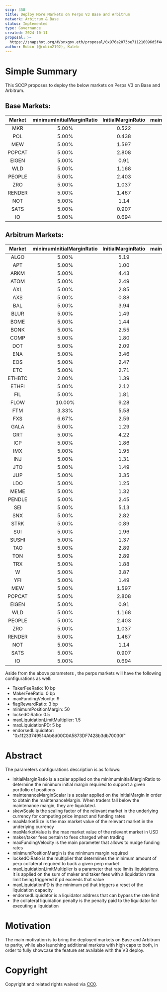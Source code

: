 ```yaml
---
sccp: 358
title: Deploy More Markets on Perps V3 Base and Arbitrum
network: Arbitrum & Base
status: Implemented
type: Governance
created: 2024-10-11
proposal: >-
  https://snapshot.org/#/snxgov.eth/proposal/0x976a2073be711216096d5f442c2eeb9296c257c6bfc5f7d6109c9d65cb66fc28
author: Robin (@robin2192), Kaleb
---
```


# Simple Summary

This SCCP proposes to deploy the below markets on Perps V3 on Base and Arbitrum.

## Base Markets:

| **Market** | **minimumInitialMarginRatio** | **InitialMarginRatio** | **maintenanceMarginScalar** |    **skewScale**    | **maxMarketSize** | **maxMarketValue** |
|:----------:|:-----------------------------:|:----------------------:|:---------------------------:|:-------------------:|:-----------------:|:------------------:|
|     MKR    |             5.00%             |          0.522         |            0.334            |        9,000        |        730        |      1,000,000     |
|     POL    |             5.00%             |          0.438         |            0.346            |      40,250,000     |     2,665,960     |      1,000,000     |
|     MEW    |             5.00%             |          1.597         |            0.328            |    2,500,000,000    |    123,319,770    |      1,000,000     |
|   POPCAT   |             5.00%             |          2.808         |            0.328            |      20,250,000     |      711,490      |      1,000,000     |
|    EIGEN   |             5.00%             |          0.91          |            0.334            |      4,000,000      |      268,820      |      1,000,000     |
|     WLD    |             5.00%             |          1.168         |            0.335            |      20,000,000     |      428,600      |      1,000,000     |
|   PEOPLE   |             5.00%             |          2.403         |            0.334            |     500,000,000     |     11,341,730    |      1,000,000     |
|     ZRO    |             5.00%             |          1.037         |            0.334            |      4,250,000      |      237,850      |      1,000,000     |
|   RENDER   |             5.00%             |          1.467         |            0.325            |      2,250,000      |      179,630      |      1,000,000     |
|     NOT    |             5.00%             |          1.14          |            0.345            |    5,000,000,000    |    118,077,700    |      1,000,000     |
|    SATS    |             5.00%             |          0.907         |            0.345            | 100,000,000,000,000 | 3,332,222,592,470 |      1,000,000     |
|     IO     |             5.00%             |          0.694         |            0.334            |      6,000,000      |      477,550      |      1,000,000     |

## Arbitrum Markets:

| **Market** | **minimumInitialMarginRatio** | **InitialMarginRatio** | **maintenanceMarginScalar** |    **skewScale**    | **maxMarketSize** | **maxMarketValue** |
|:----------:|:-----------------------------:|:----------------------:|:---------------------------:|:-------------------:|:-----------------:|:------------------:|
|   ALGO     |             5.00%             |          5.19          |             0.36            |     103,875,000     |     5,953,850     |       500,000      |
|   APT      |             5.00%             |          1.00          |             0.31            |      6,075,000      |      352,300      |      2,000,000     |
|   ARKM     |             5.00%             |          4.43          |             0.44            |      11,000,000     |      400,000      |       500,000      |
|   ATOM     |             5.00%             |          2.49          |             0.31            |      11,250,000     |      329,300      |      1,000,000     |
|   AXL      |             5.00%             |          2.85          |             0.34            |      10,125,000     |     1,000,000     |       500,000      |
|   AXS      |             5.00%             |          0.88          |             0.31            |      4,218,750      |      162,000      |       500,000      |
|   BAL      |             5.00%             |          3.94          |             0.35            |      1,125,000      |      377,600      |       500,000      |
|   BLUR     |             5.00%             |          1.49          |             0.37            |     100,000,000     |     3,329,150     |       500,000      |
|   BOME     |             5.00%             |          1.44          |             0.38            |    3,750,000,000    |    229,513,950    |      1,000,000     |
|   BONK     |             5.00%             |          2.55          |             0.37            |  1,600,000,000,000  |  135,525,228,000  |      2,000,000     |
|   COMP     |             5.00%             |          1.80          |             0.41            |       241,876       |       17,000      |       500,000      |
|   DOT      |             5.00%             |          2.09          |             0.32            |      15,000,000     |      724,950      |      2,000,000     |
|   ENA      |             5.00%             |          3.46          |             0.38            |     102,000,000     |     3,000,000     |      1,000,000     |
|   EOS      |             5.00%             |          2.47          |             0.33            |      72,000,000     |     3,182,150     |      1,000,000     |
|   ETC      |             5.00%             |          2.71          |             0.33            |      3,375,000      |       80,750      |      1,000,000     |
|   ETHBTC   |             2.00%             |          1.39          |             0.26            |    3,400,000,000    |     72,226,506    |      2,000,000     |
|   ETHFI    |             5.00%             |          2.12          |             0.38            |      16,500,000     |      300,000      |       500,000      |
|   FIL      |             5.00%             |          1.81          |             0.26            |      12,750,000     |      812,100      |      2,000,000     |
|   FLOW     |             10.00%            |          9.28          |             0.28            |      15,000,000     |     1,380,350     |       500,000      |
|   FTM      |             3.33%             |          5.58          |             0.38            |     118,000,000     |     4,655,350     |      2,000,000     |
|   FXS      |             6.67%             |          2.59          |             0.34            |      2,104,687      |      371,700      |       500,000      |
|   GALA     |             5.00%             |          1.29          |             0.35            |    1,125,000,000    |     36,165,750    |       500,000      |
|   GRT      |             5.00%             |          4.22          |             0.39            |     112,500,000     |     4,516,800     |       500,000      |
|   ICP      |             5.00%             |          1.86          |             0.44            |      3,000,000      |       91,100      |       500,000      |
|   IMX      |             5.00%             |          1.95          |             0.40            |      8,400,000      |      508,750      |       500,000      |
|   INJ      |             5.00%             |          1.31          |             0.46            |      2,250,000      |       73,500      |      1,000,000     |
|   JTO      |             5.00%             |          1.49          |             0.38            |      8,000,000      |      369,800      |       500,000      |
|   JUP      |             5.00%             |          3.35          |             0.37            |      33,750,000     |      967,850      |       500,000      |
|   LDO      |             5.00%             |          1.25          |             0.34            |      21,000,000     |      695,300      |       500,000      |
|   MEME     |             5.00%             |          1.32          |             0.37            |    1,300,000,000    |     73,846,350    |       500,000      |
|   PENDLE   |             5.00%             |          2.45          |             0.37            |      6,000,000      |      200,000      |       500,000      |
|   SEI      |             5.00%             |          5.13          |             0.39            |      71,000,000     |     3,496,500     |      1,000,000     |
|   SNX      |             5.00%             |          2.82          |             0.39            |      10,200,000     |      500,000      |       500,000      |
|   STRK     |             5.00%             |          0.89          |             0.37            |      40,000,000     |     1,904,850     |       500,000      |
|   SUI      |             5.00%             |          1.96          |             0.34            |      55,000,000     |     1,559,950     |      2,000,000     |
|   SUSHI    |             5.00%             |          1.37          |             0.40            |      16,000,000     |     1,018,050     |       500,000      |
|   TAO      |             5.00%             |          2.89          |             0.37            |        32,500       |       2,450       |      1,000,000     |
|   TON      |             5.00%             |          2.89          |             0.37            |      12,000,000     |      576,800      |      2,000,000     |
|   TRX      |             5.00%             |          1.88          |             0.28            |     806,250,000     |     19,348,600    |      2,000,000     |
|     W      |             5.00%             |          3.87          |             0.35            |      59,062,500     |     2,000,000     |       500,000      |
|   YFI      |             5.00%             |          1.49          |             0.39            |        2,125        |        150        |       500,000      |
|     MEW    |             5.00%             |          1.597         |            0.328            |    2,500,000,000    |    123,319,770    |      1,000,000     |
|   POPCAT   |             5.00%             |          2.808         |            0.328            |      20,250,000     |      711,490      |      1,000,000     |
|    EIGEN   |             5.00%             |          0.91          |            0.334            |      4,000,000      |      268,820      |      1,000,000     |
|     WLD    |             5.00%             |          1.168         |            0.335            |      20,000,000     |      428,600      |      1,000,000     |
|   PEOPLE   |             5.00%             |          2.403         |            0.334            |     500,000,000     |     11,341,730    |      1,000,000     |
|     ZRO    |             5.00%             |          1.037         |            0.334            |      4,250,000      |      237,850      |      1,000,000     |
|   RENDER   |             5.00%             |          1.467         |            0.325            |      2,250,000      |      179,630      |      1,000,000     |
|     NOT    |             5.00%             |          1.14          |            0.345            |    5,000,000,000    |    118,077,700    |      1,000,000     |
|    SATS    |             5.00%             |          0.907         |            0.345            | 100,000,000,000,000 | 3,332,222,592,470 |      1,000,000     |
|     IO     |             5.00%             |          0.694         |            0.334            |      6,000,000      |      477,550      |      1,000,000     |

Aside from the above parameters , the perps markets will have the following configurations as well:
- TakerFeeRatio: 10 bp
- MakerFeeRatio: 0 bp
- maxFundingVelocity: 9
- flagRewardRatio: 3 bp
- minimumPositionMargin: 50
- lockedOiRatio: 0.5 
- maxLiquidationLimitMultiplier: 1.5
- maxLiquidationPD: 5 bp
- endorsedLiquidator: "0x11233749514Ab8d00C0A5873DF7428b3db70030f"


# Abstract

The parameters configurations description is as follows:
- initialMarginRatio is a scalar applied on the minimumInitialMarginRatio to determine the minimum initial margin required to support a given portfolio of positions
- maintenanceMarginScalar is a scalar applied on the initialMargin in order to obtain the maintenanceMargin. When traders fall below the maintenance margin, they are liquidated.
- skewScale is the scaling factor of the relevant market in the underlying currency for computing price impact and funding rates
- maxMarketSize is the max market value of the relevant market in the underlying currency
- maxMarketValue is the max market value of the relevant market in USD
- maker/taker fees pertain to fees charged when trading
- maxFundingVelocity is the main parameter that allows to nudge funding rates
- minimumPositionMargin is the minimum margin required
- lockedOiRatio is the multiplier that determines the minimum amount of perp collateral required to back a given perp market
- maxLiquidationLimitMultiplier is a parameter that rate limits liquidations. It is applied on the sum of maker and taker fees with a liquidation rate limit being triggered if pd exceeds that value
- maxLiquidationPD is the minimum pd that triggers a reset of the liquidation capacity
- endorsedLiquidator is a liquidator address that can bypass the rate limit
- the collateral liquidation penalty is the penalty paid to the liquidator for executing a liquidation


# Motivation

The main motivation is to bring the deployed markets on Base and Arbitrum to parity, while also launching additional markets with high caps to both, in order to fully showcase the feature set available with the V3 deploy.

# Copyright
Copyright and related rights waived via [CC0](https://creativecommons.org/publicdomain/zero/1.0/).
